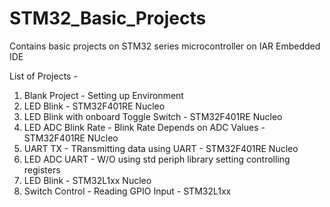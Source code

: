 # STM32_Basic_Projects
Contains basic projects on STM32 series microcontroller on IAR Embedded IDE

List of Projects - 
1. Blank Project - Setting up Environment 
2. LED Blink - STM32F401RE Nucleo
3. LED Blink with onboard Toggle Switch - STM32F401RE Nucleo
4. LED ADC Blink Rate - Blink Rate Depends on ADC Values - STM32F401RE NUcleo
5. UART TX - TRansmitting data using UART - STM32F401RE Nucleo
6. LED ADC UART - W/O using std periph library setting controlling registers
7. LED Blink - STM32L1xx Nucleo
8. Switch Control - Reading GPIO Input - STM32L1xx
